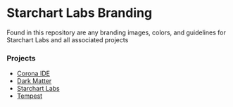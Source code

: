 # Starchart Labs Branding

Found in this repository are any branding images, colors, and guidelines for Starchart Labs and all associated projects

### Projects

- [Corona IDE](./corona-ide/README.md)
- [Dark Matter](./dark-matter/README.md)
- [Starchart Labs](./starchart-labs/README.md)
- [Tempest](./tempest/README.md)

